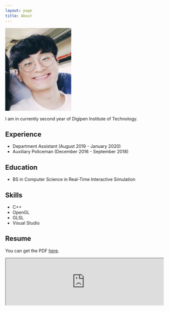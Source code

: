 ```yaml
---
layout: page
title: About
---
```


![About](/assets/About.png)

I am in currently second year of Digipen Institute of Technology.

## Experience
* Department Assistant (August 2019 - January 2020)
* Auxiliary Policeman (December 2016 - September 2018)


## Education
* BS in Computer Science in Real-Time Interactive Simulation


## Skills
* C++
* OpenGL
* GLSL
* Visual Studio


## Resume
You can get the PDF [here](/assets/Resume.pdf).

<iframe src="https://drive.google.com/file/d/1kQ-Sm3Rj9DkaGj5flxmrr2QVy81496S4/preview" width="100%" height="50%"></iframe>
